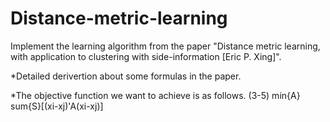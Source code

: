 # Distance-metric-learning
Implement the learning algorithm from the paper "Distance metric learning, with application to clustering with side-information [Eric P. Xing]".

*Detailed derivertion about some formulas in the paper.

*The objective function we want to achieve is as follows. (3-5)
min{A} sum{S}[(xi-xj)'A(xi-xj)]


